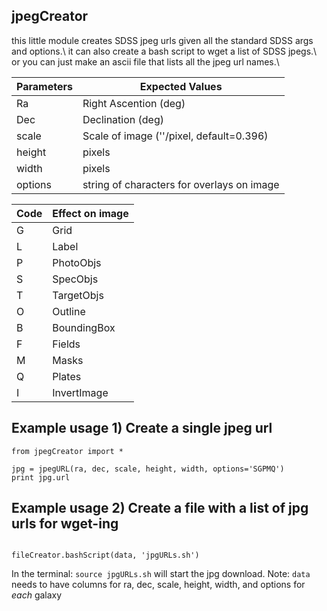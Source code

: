 ## jpegCreator
this little module creates SDSS jpeg urls given all the standard SDSS args and options.\\
it can also create a bash script to wget a list of SDSS jpegs.\\
or you can just make an ascii file that lists all the jpeg url names.\\


|Parameters	|Expected Values
|-----------|---------------|
|Ra	        |Right Ascention (deg)
|Dec	    |Declination (deg)
|scale	    |Scale of image (''/pixel, default=0.396)
|height	    |pixels
|width	    |pixels
|options	|string of characters for overlays on image


|Code	|Effect on image|
|-------|---------------|
|G	    |Grid           |
|L	    |Label          |
|P	    |PhotoObjs      |
|S	    |SpecObjs       |
|T	    |TargetObjs     |
|O	    |Outline        |
|B	    |BoundingBox    |
|F	    |Fields         |
|M	    |Masks          | 
|Q	    |Plates         |
|I	    |InvertImage    |


## Example usage 1) Create a single jpeg url
```
from jpegCreator import *

jpg = jpegURL(ra, dec, scale, height, width, options='SGPMQ')
print jpg.url
```

## Example usage 2) Create a file with a list of jpg urls for wget-ing
``` from jpegCreator import *

fileCreator.bashScript(data, 'jpgURLs.sh')
```
In the terminal: `source jpgURLs.sh` will start the jpg download. 
Note: `data` needs to have columns for ra, dec, scale, height, width, and options for *each* galaxy 
